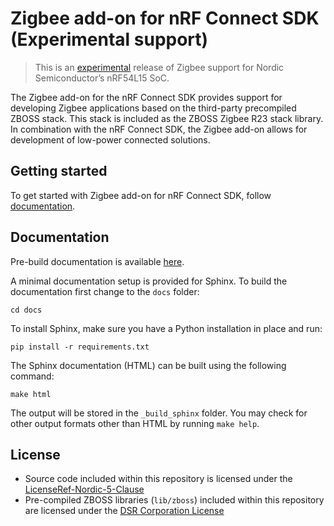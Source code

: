 # Zigbee add-on for nRF Connect SDK (Experimental support)

> This is an [experimental](https://docs.nordicsemi.com/bundle/ncs-latest/page/nrf/releases_and_maturity/software_maturity.html) release of Zigbee support for Nordic Semiconductor’s nRF54L15 SoC.

The Zigbee add-on for the nRF Connect SDK provides support for developing Zigbee applications based on the third-party precompiled ZBOSS stack. This stack is included as the ZBOSS Zigbee R23 stack library. In combination with the nRF Connect SDK, the Zigbee add-on allows for development of low-power connected solutions.

## Getting started
To get started with Zigbee add-on for nRF Connect SDK, follow [documentation](https://github.com/nrfconnect/ncs-zigbee).

## Documentation
Pre-build documentation is available [here](https://nrfconnect.github.io/ncs-zigbee).

A minimal documentation setup is provided for Sphinx. To build the
documentation first change to the ``docs`` folder:

```shell
cd docs
```
To install Sphinx, make sure you have a Python installation in place and run:

```shell
pip install -r requirements.txt
```

The Sphinx documentation (HTML) can be built using the following command:

```shell
make html
```

The output will be stored in the ``_build_sphinx`` folder. You may check for
other output formats other than HTML by running ``make help``.


##  License
* Source code included within this repository is licensed under the [LicenseRef-Nordic-5-Clause](https://github.com/nrfconnect/ncs-zigbee/blob/main/LICENSE)
* Pre-compiled ZBOSS libraries (`lib/zboss`) included within this repository are licensed under the [DSR Corporation License](https://github.com/nrfconnect/ncs-zigbee/blob/main/lib/zboss/license.txt)
